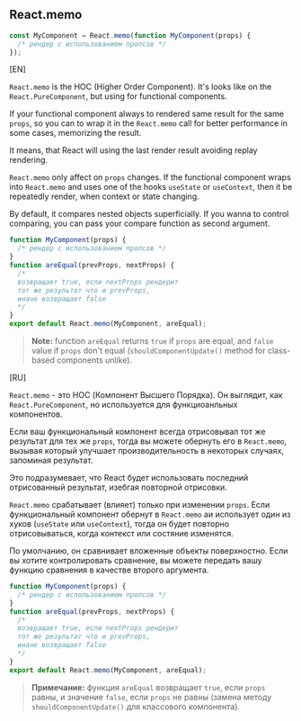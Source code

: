 ## React.memo

```jsx
const MyComponent = React.memo(function MyComponent(props) {
  /* рендер с использованием пропсов */
});
```

[EN]

`React.memo` is the HOC (Higher Order Component). It's looks like on the `React.PureComponent`, but using for functional components.

If your functional component always to rendered same result for the same `props`, so you can to wrap it in the `React.memo` call for better performance in some cases, memorizing the result. 

It means, that React will using the last render result avoiding replay rendering.

`React.memo` only affect on `props` changes. If the functional component wraps into `React.memo` and uses one of the hooks `useState` or `useContext`, then it be repeatedly render, when context or state changing.

By default, it compares nested objects superficially. If you wanna to control comparing, you can pass your compare function as second argument.

```jsx
function MyComponent(props) {
  /* рендер с использованием пропсов */
}
function areEqual(prevProps, nextProps) {
  /*
  возвращает true, если nextProps рендерит
  тот же результат что и prevProps,
  иначе возвращает false
  */
}
export default React.memo(MyComponent, areEqual);
```

>**Note:**  function `areEqual` returns `true` if `props` are equal, and `false` value if `props` don't equal (`shouldComponentUpdate()` method for class-based components unlike).

[RU]

`React.memo` - это HOC (Компонент Высшего Порядка). Он выглядит, как `React.PureComponent`, но используется для функциоанльных компонентов.

Если ваш функциональный компонент всегда отрисовывал тот же результат для тех же `props`, тогда вы можете обернуть его в `React.memo`, вызывая который улучшает производительность в некоторых случаях, запоминая результат. 

Это подразумевает, что React будет использовать последний отрисованный результат, изебгая повторной отрисовки.

`React.memo` срабатывает (влияет) только при изменении `props`. Если функциональный компонент обернут в `React.memo` aи использует один из хуков (`useState` или `useContext`), тогда он будет повторно отрисовываться, когда контекст или состяние изменятся.

По умолчанию, он сравнивает вложенные объекты поверхностно. Если вы хотите контролировать сравнение, вы можете передать вашу функцию сравнения в качестве второго аргумента.

```jsx
function MyComponent(props) {
  /* рендер с использованием пропсов */
}
function areEqual(prevProps, nextProps) {
  /*
  возвращает true, если nextProps рендерит
  тот же результат что и prevProps,
  иначе возвращает false
  */
}
export default React.memo(MyComponent, areEqual);
```

>**Примечание:** функция `areEqual` возвращает `true`, если `props` равны, и значение `false`, если `props` не равны (замена методу `shouldComponentUpdate()` для классового компонента).